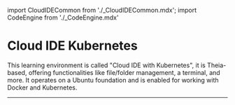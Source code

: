 import CloudIDECommon from './_CloudIDECommon.mdx';
import CodeEngine from './_CodeEngine.mdx'

# Cloud IDE Kubernetes

This learning environment is called "Cloud IDE with Kubernetes", it is Theia-based, offering functionalities like file/folder management, a terminal, and more. It operates on a Ubuntu foundation and is enabled for working with Docker and Kubernetes.

<CloudIDECommon/>

---

<CodeEngine/>


